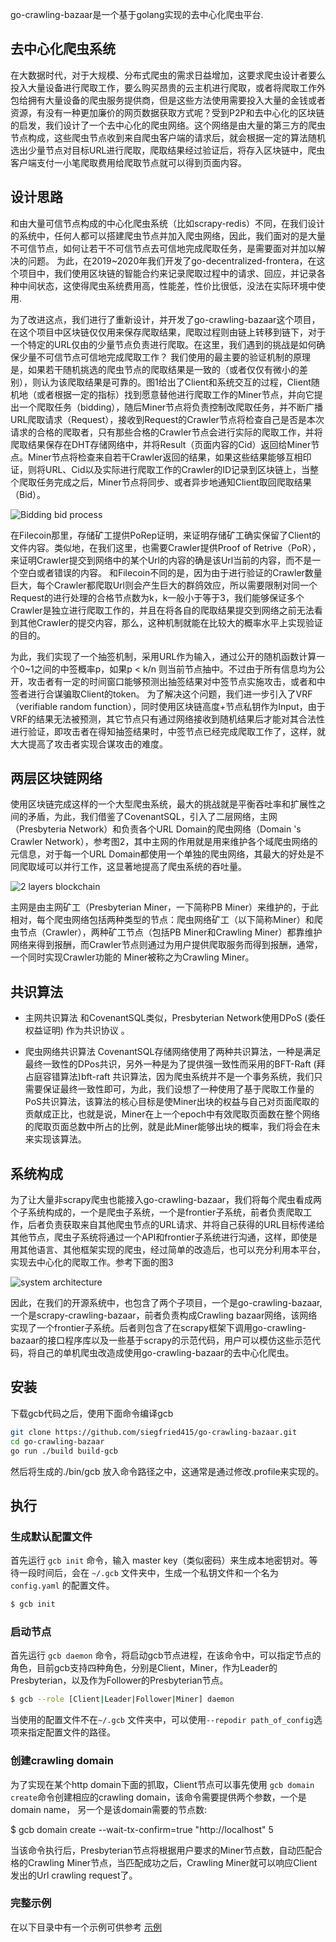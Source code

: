 go-crawling-bazaar是一个基于golang实现的去中心化爬虫平台.

## 去中心化爬虫系统
在大数据时代，对于大规模、分布式爬虫的需求日益增加，这要求爬虫设计者要么投入大量设备进行爬取工作，要么购买昂贵的云主机进行爬取，或者将爬取工作外包给拥有大量设备的爬虫服务提供商，但是这些方法使用需要投入大量的金钱或者资源，有没有一种更加廉价的网页数据获取方式呢？受到P2P和去中心化的区块链的启发，我们设计了一个去中心化的爬虫网络。这个网络是由大量的第三方的爬虫节点构成，这些爬虫节点收到来自爬虫客户端的请求后，就会根据一定的算法随机选出少量节点对目标URL进行爬取，爬取结果经过验证后，将存入区块链中，爬虫客户端支付一小笔爬取费用给爬取节点就可以得到页面内容。

## 设计思路
和由大量可信节点构成的中心化爬虫系统（比如scrapy-redis）不同，在我们设计的系统中，任何人都可以搭建爬虫节点并加入爬虫网络，因此，我们面对的是大量不可信节点，如何让若干不可信节点去可信地完成爬取任务，是需要面对并加以解决的问题。
为此，在2019~2020年我们开发了go-decentralized-frontera，在这个项目中，我们使用区块链的智能合约来记录爬取过程中的请求、回应，并记录各种中间状态，这使得爬虫系统费用高，性能差，性价比很低，没法在实际环境中使用.

为了改进这点，我们进行了重新设计，并开发了go-crawling-bazaar这个项目，在这个项目中区块链仅仅用来保存爬取结果，爬取过程则由链上转移到链下，对于一个特定的URL仅由的少量节点负责进行爬取。在这里，我们遇到的挑战是如何确保少量不可信节点可信地完成爬取工作？
我们使用的最主要的验证机制的原理是，如果若干随机挑选的爬虫节点的爬取结果是一致的（或者仅仅有微小的差别），则认为该爬取结果是可靠的。图1给出了Client和系统交互的过程，Client随机地（或者根据一定的指标）找到愿意替他进行爬取工作的Miner节点，并向它提出一个爬取任务（bidding），随后Miner节点将负责控制改爬取任务，并不断广播URL爬取请求（Request），接收到Request的Crawler节点将检查自己是否是本次请求的合格的爬取者，只有那些合格的Crawler节点会进行实际的爬取工作，并将爬取结果保存在DHT存储网络中，并将Result（页面内容的Cid）返回给Miner节点。Miner节点将检查来自若干Crawler返回的结果，如果这些结果能够互相印证，则将URL、Cid以及实际进行爬取工作的Crawler的ID记录到区块链上，当整个爬取任务完成之后，Miner节点将同步、或者异步地通知Client取回爬取结果（Bid）。
 
![Bidding bid process](docs/bidding-bid.jpg)

在Filecoin那里，存储矿工提供PoRep证明，来证明存储矿工确实保留了Client的文件内容。类似地，在我们这里，也需要Crawler提供Proof of Retrive（PoR），来证明Crawler提交到网络中的某个Url的内容的确是该Url当前的内容，而不是一个空白或者错误的内容。
和Filecoin不同的是，因为由于进行验证的Crawler数量巨大，每个Crawler都爬取Url则会产生巨大的群鸽效应，所以需要限制对同一个Request的进行处理的合格节点数为k，k一般小于等于3，我们能够保证多个Crawler是独立进行爬取工作的，并且在将各自的爬取结果提交到网络之前无法看到其他Crawler的提交内容，那么，这种机制就能在比较大的概率水平上实现验证的目的。

为此，我们实现了一个抽签机制，采用URL作为输入，通过公开的随机函数计算一个0~1之间的中签概率p，如果p < k/n 则当前节点抽中。不过由于所有信息均为公开，攻击者有一定的时间窗口能够预测出抽签结果对中签节点实施攻击，或者和中签者进行合谋骗取Client的token。
为了解决这个问题，我们进一步引入了VRF（verifiable random function），同时使用区块链高度+节点私钥作为Input，由于VRF的结果无法被预测，其它节点只有通过网络接收到随机结果后才能对其合法性进行验证，即攻击者在得知抽签结果时，中签节点已经完成爬取工作了，这样，就大大提高了攻击者实现合谋攻击的难度。

## 两层区块链网络
使用区块链完成这样的一个大型爬虫系统，最大的挑战就是平衡吞吐率和扩展性之间的矛盾，为此，我们借鉴了CovenantSQL，引入了二层网络，主网（Presbyteria Network）和负责各个URL Domain的爬虫网络（Domain 's Crawler Network），参考图2，其中主网的作用就是用来维护各个域爬虫网络的元信息，对于每一个URL Domain都使用一个单独的爬虫网络，其最大的好处是不同爬取域可以并行工作，这显著地提高了爬虫系统的吞吐量。
 
![2 layers blockchain](docs/two-layers-blockchain.jpg)

主网是由主网矿工（Presbyterian Miner，一下简称PB Miner）来维护的，于此相对，每个爬虫网络包括两种类型的节点：爬虫网络矿工（以下简称Miner）和爬虫节点（Crawler），两种矿工节点（包括PB Miner和Crawling Miner）都靠维护网络来得到报酬，而Crawler节点则通过为用户提供爬取服务而得到报酬，通常，一个同时实现Crawler功能的 Miner被称之为Crawling Miner。

## 共识算法
- 主网共识算法
和CovenantSQL类似，Presbyterian Network使用DPoS (委任权益证明) 作为共识协议 。

- 爬虫网络共识算法
CovenantSQL存储网络使用了两种共识算法，一种是满足最终一致性的DPos共识，另外一种是为了提供强一致性而采用的BFT-Raft (拜占庭容错算法)bft-raft 共识算法，因为爬虫系统并不是一个事务系统，我们只需要保证最终一致性即可，为此，我们设想了一种使用了基于爬取工作量的PoS共识算法，该算法的核心目标是使Miner出块的权益与自己对页面爬取的贡献成正比，也就是说，Miner在上一个epoch中有效爬取页面数在整个网络的爬取页面总数中所占的比例，就是此Miner能够出块的概率，我们将会在未来实现该算法。


## 系统构成
为了让大量非scrapy爬虫也能接入go-crawling-bazaar，我们将每个爬虫看成两个子系统构成的，一个是爬虫子系统，一个是frontier子系统，前者负责爬取工作，后者负责获取来自其他爬虫节点的URL请求、并将自己获得的URL目标传递给其他节点，爬虫子系统将通过一个API和frontier子系统进行沟通，这样，即使是用其他语言、其他框架实现的爬虫，经过简单的改造后，也可以充分利用本平台，实现去中心化的爬取工作。参考下面的图3
 
![system architecture](docs/go-crawling-bazaar-network.jpg)

因此，在我们的开源系统中，也包含了两个子项目，一个是go-crawling-bazaar, 一个是scrapy-crawling-bazaar，前者负责构成Crawling bazaar网络，该网络实现了一个frontier子系统。后者则包含了在scrapy框架下调用go-crawling-bazaar的接口程序库以及一些基于scrapy的示范代码，用户可以模仿这些示范代码，将自己的单机爬虫改造成使用go-crawling-bazaar的去中心化爬虫。


## 安装
下载gcb代码之后，使用下面命令编译gcb

```bash
git clone https://github.com/siegfried415/go-crawling-bazaar.git 
cd go-crawling-bazaar 
go run ./build build-gcb
```

然后将生成的./bin/gcb 放入命令路径之中，这通常是通过修改.profile来实现的。

## 执行

### 生成默认配置文件
首先运行 `gcb init` 命令，输入 master key（类似密码）来生成本地密钥对。等待一段时间后，会在 `~/.gcb` 文件夹中，生成一个私钥文件和一个名为 `config.yaml` 的配置文件。

```bash
$ gcb init
```

### 启动节点
首先运行 `gcb daemon` 命令，将启动gcb节点进程，在该命令中，可以指定节点的角色，目前gcb支持四种角色，分别是Client，Miner，作为Leader的Presbyterian，以及作为Follower的Presbyterian节点。

```bash
$ gcb --role [Client|Leader|Follower|Miner] daemon 
```

当使用的配置文件不在`~/.gcb` 文件夹中，可以使用`--repodir path_of_config`选项来指定配置文件的路径。


### 创建crawling domain

为了实现在某个http domain下面的抓取，Client节点可以事先使用 `gcb domain create`命令创建相应的crawling domain，该命令需要提供两个参数，一个是domain name， 另一个是该domain需要的节点数:

$ gcb domain create --wait-tx-confirm=true "http://localhost" 5

当该命令执行后，Presbyterian节点将根据用户要求的Miner节点数，自动匹配合格的Crawling Miner节点，当匹配成功之后，Crawling Miner就可以响应Client发出的Url crawling request了。


### 完整示例
在以下目录中有一个示例可供参考 [示例](https://github.com/siegfried415/scrapy-crawling-bazaar/example-crawling-bazaar)

